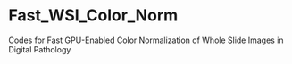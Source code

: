 # Fast_WSI_Color_Norm
Codes for Fast GPU-Enabled Color Normalization of Whole Slide Images in Digital Pathology
